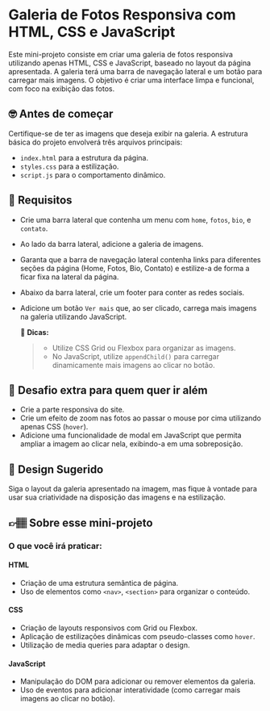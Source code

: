 # Galeria de Fotos Responsiva com HTML, CSS e JavaScript

Este mini-projeto consiste em criar uma galeria de fotos responsiva utilizando apenas HTML, CSS e JavaScript, baseado no layout da página apresentada. A galeria terá uma barra de navegação lateral e um botão para carregar mais imagens. O objetivo é criar uma interface limpa e funcional, com foco na exibição das fotos.

## 🤓 Antes de começar

Certifique-se de ter as imagens que deseja exibir na galeria. A estrutura básica do projeto envolverá três arquivos principais:
- `index.html` para a estrutura da página.
- `styles.css` para a estilização.
- `script.js` para o comportamento dinâmico.

## 🔨 Requisitos

- Crie uma barra lateral que contenha um menu com `home`, `fotos`, `bio`, e `contato`.
- Ao lado da barra lateral, adicione a galeria de imagens.
- Garanta que a barra de navegação lateral contenha links para diferentes seções da página (Home, Fotos, Bio, Contato) e estilize-a de forma a ficar fixa na lateral da página.
- Abaixo da barra lateral, crie um footer para conter as redes sociais.
- Adicione um botão `Ver mais` que, ao ser clicado, carrega mais imagens na galeria utilizando JavaScript.

  👀 **Dicas:**
	> - Utilize CSS Grid ou Flexbox para organizar as imagens.
	> - No JavaScript, utilize `appendChild()` para carregar dinamicamente mais imagens ao clicar no botão.

## 🔨 Desafio extra para quem quer ir além

- Crie a parte responsiva do site.
- Crie um efeito de zoom nas fotos ao passar o mouse por cima utilizando apenas CSS (`hover`).
- Adicione uma funcionalidade de modal em JavaScript que permita ampliar a imagem ao clicar nela, exibindo-a em uma sobreposição.

## 🎨 Design Sugerido

Siga o layout da galeria apresentado na imagem, mas fique à vontade para usar sua criatividade na disposição das imagens e na estilização.

## 👉🏽 Sobre esse mini-projeto

### O que você irá praticar:

#### HTML

- Criação de uma estrutura semântica de página.
- Uso de elementos como `<nav>`, `<section>` para organizar o conteúdo.

#### CSS

- Criação de layouts responsivos com Grid ou Flexbox.
- Aplicação de estilizações dinâmicas com pseudo-classes como `hover`.
- Utilização de media queries para adaptar o design.

#### JavaScript

- Manipulação do DOM para adicionar ou remover elementos da galeria.
- Uso de eventos para adicionar interatividade (como carregar mais imagens ao clicar no botão).
